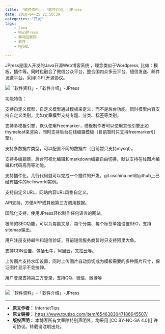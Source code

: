 ```yaml
---
title: 「软件资料」-「软件介绍」-JPress
date: 2018-04-25 21:50:39
categories: "开发"
tags:
	- Java
	- WordPress
	- 移动互联网
	- 软件
	- MySQL

---
```


JPress是国人开发的Java开源Web博客系统 ，理念类似于Wordpress, 比如：模板，插件等。同时也融合了微信公众平台，整合国内众多云平台、短信发送、邮件发送平台。采用LGPL开源协议。

![「软件资料」-「软件介绍」-JPress][-_-JPress]

功能特色：

支持自定义模型，自定义模型通过模板来定义，而不是后台功能。同时模型内容支持自定义类别，比如文章模型支持专题、分类、标签等类别。

支持多模板引擎，默认使用Freemarker，模板制作者可以使用其他引擎比如thymeleaf来渲染，同时支持后台在线编辑模板（目前暂时只支持freemarker引擎）。

支持多数据库类型，可以配置不同的数据库（目前暂只支持mysql）。

支持多编辑器，后台可视化编辑和markdown编辑自由切换，默认支持在线图片编辑和代码高亮等功能。

支持插件化，几行代码就可以完成一个插件的开发，git.oschina.net和github上已经有插件的helloworld实例。

支持自定义URL，网站内容URL风格自定义。

API支持，方便APP或其他第三方调用数据。

国际化支持，使用JPress轻松制作任何语言的网站。

极简的SEO功能，可以为每篇文章、每个分类、每个标签单独设置SEO，支持sitemap输出。

用户注册支持邮件和短信验证，目前短信服务商暂时只支持阿里大鱼。

支持CDN设置，包括七牛，阿里云，又拍云等。

上传图片支持水印设置，同时上传图片自动剪切成为模板需要的多种图片尺寸，保证图片显示不会拉伸。

用户登录支持第三方登录，支持QQ、微信、微博等

--------------------

![「软件资料」-「软件介绍」-JPress][-_-JPress 1]

--------------------


[-_-JPress]: /pro/os/crawler/ZINI-UYVE-FEEV.jpg
[-_-JPress 1]: /pro/os/crawler/VBYA-NUNB-M2UJ.jpg
 *  **原文作者：** InternetTips
 *  **原文链接：** https://www.toutiao.com/item/6548383047186645507/
 *  **版权声明：** 本博客所有文章除特别声明外，均采用 [CC BY-NC-SA 4.0][] 许可协议。转载请注明出处。